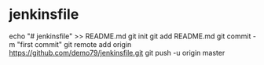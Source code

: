 # jenkinsfile
echo "# jenkinsfile" >> README.md
git init
git add README.md
git commit -m "first commit"
git remote add origin https://github.com/demo79/jenkinsfile.git
git push -u origin master
